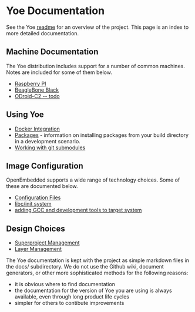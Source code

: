 # Yoe Documentation

See the Yoe [readme](../README.md) for an overview of the project.
This page is an index to more detailed documentation.

## Machine Documentation

The Yoe distribution includes support for a number of common machines. Notes are
included for some of them below.

- [Raspberry PI](raspberrypi.md)
- [BeagleBone Black](beagleboneblack.md)
- [ODroid-C2 -- todo]()

## Using Yoe

- [Docker Integration](docker.md)
- [Packages](packages.md) - information on installing packages from your build directory
  in a development scenario.
- [Working with git submodules](git-submodules.md)

## Image Configuration

OpenEmbedded supports a wide range of technology choices. Some of these are documented
below.

- [Configuration Files](conf-files.md)
- [libc/init system](libc-init.md)
- [adding GCC and development tools to target system](gcc.md)

## Design Choices

- [Superproject Management](superproject-management.md)
- [Layer Management](layer-management.md)

The Yoe documentation is kept with the project as simple markdown files in the docs/
subdirectory. We do not use the Github wiki, document generators, or other more
sophisticated methods for the following reasons:

- it is obvious where to find documentation
- the documentation for the version of Yoe you are using is always available, even
  through long product life cycles
- simpler for others to contibute improvements
